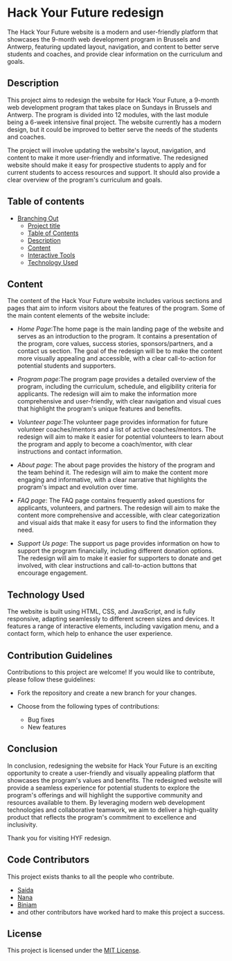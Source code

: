 # Hack Your Future redesign

The Hack Your Future website is a modern and user-friendly platform that
showcases the 9-month web development program in Brussels and Antwerp, featuring
updated layout, navigation, and content to better serve students and coaches,
and provide clear information on the curriculum and goals.

## Description

This project aims to redesign the website for Hack Your Future, a 9-month web
development program that takes place on Sundays in Brussels and Antwerp. The
program is divided into 12 modules, with the last module being a 6-week
intensive final project. The website currently has a modern design, but it could
be improved to better serve the needs of the students and coaches.

The project will involve updating the website's layout, navigation, and content
to make it more user-friendly and informative. The redesigned website should
make it easy for prospective students to apply and for current students to
access resources and support. It should also provide a clear overview of the
program's curriculum and goals.

## Table of contents

- [Branching Out](#branching-out)
  - [Project title](#project-title)
  - [Table of Contents](#table-of-contents)
  - [Description](#Description)
  - [Content](#content)
  - [Interactive Tools](#interactive-tools)
  - [Technology Used](#technology-used)

## Content

The content of the Hack Your Future website includes various sections and pages
that aim to inform visitors about the features of the program. Some of the main
content elements of the website include:

- _Home Page_:The home page is the main landing page of the website and serves
  as an introduction to the program. It contains a presentation of the program,
  core values, success stories, sponsors/partners, and a contact us section. The
  goal of the redesign will be to make the content more visually appealing and
  accessible, with a clear call-to-action for potential students and supporters.

- _Program page_:The program page provides a detailed overview of the program,
  including the curriculum, schedule, and eligibility criteria for applicants.
  The redesign will aim to make the information more comprehensive and
  user-friendly, with clear navigation and visual cues that highlight the
  program's unique features and benefits.

- _Volunteer page_:The volunteer page provides information for future volunteer
  coaches/mentors and a list of active coaches/mentors. The redesign will aim to
  make it easier for potential volunteers to learn about the program and apply
  to become a coach/mentor, with clear instructions and contact information.

- _About page_: The about page provides the history of the program and the team
  behind it. The redesign will aim to make the content more engaging and
  informative, with a clear narrative that highlights the program's impact and
  evolution over time.

- _FAQ page_: The FAQ page contains frequently asked questions for applicants,
  volunteers, and partners. The redesign will aim to make the content more
  comprehensive and accessible, with clear categorization and visual aids that
  make it easy for users to find the information they need.

- _Support Us page_: The support us page provides information on how to support
  the program financially, including different donation options. The redesign
  will aim to make it easier for supporters to donate and get involved, with
  clear instructions and call-to-action buttons that encourage engagement.

## Technology Used

The website is built using HTML, CSS, and JavaScript, and is fully responsive,
adapting seamlessly to different screen sizes and devices. It features a range
of interactive elements, including vavigation menu, and a contact form, which
help to enhance the user experience.

## Contribution Guidelines

Contributions to this project are welcome! If you would like to contribute,
please follow these guidelines:

- Fork the repository and create a new branch for your changes.
- Choose from the following types of contributions:

  - Bug fixes
  - New features

## Conclusion

In conclusion, redesigning the website for Hack Your Future is an exciting
opportunity to create a user-friendly and visually appealing platform that
showcases the program's values and benefits. The redesigned website will provide
a seamless experience for potential students to explore the program's offerings
and will highlight the supportive community and resources available to them. By
leveraging modern web development technologies and collaborative teamwork, we
aim to deliver a high-quality product that reflects the program's commitment to
excellence and inclusivity.

Thank you for visiting HYF redesign.

## Code Contributors

This project exists thanks to all the people who contribute.

- [Saida](https://github.com/saidakf)
- [Nana](https://github.com/Nana99999)
- [Biniam](https://github.com/Biniam2023)
- and other contributors have worked hard to make this project a success.

## License

This project is licensed under the
[MIT License](https://github.com/HYF-Class20/home/blob/main/LICENSE).
